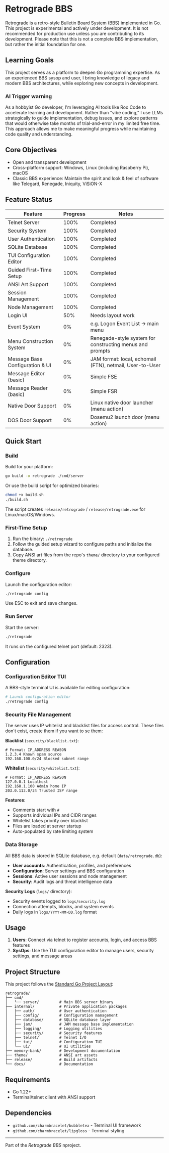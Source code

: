 # Retrograde BBS

Retrograde is a retro-style Bulletin Board System (BBS) implemented in Go. This project is experimental and actively under development. It is not recommended for production use unless you are contributing to its development. Please note that this is not a complete BBS implementation, but rather the initial foundation for one.

## Learning Goals

This project serves as a platform to deepen Go programming expertise. As an experienced BBS sysop and user, I bring knowledge of legacy and modern BBS architectures, while exploring new concepts in development.

### AI Trigger warning

As a hobbyist Go developer, I'm leveraging AI tools like Roo Code to accelerate learning and development. Rather than "vibe coding," I use LLMs strategically to guide implementation, debug issues, and explore patterns that would otherwise take months of trial-and-error in my limited free time. This approach allows me to make meaningful progress while maintaining code quality and understanding.

## Core Objectives

- Open and transparent development
- Cross-platform support: Windows, Linux (including Raspberry Pi), macOS
- Classic BBS experience: Maintain the spirit and look & feel of software like Telegard, Renegade, Iniquity, ViSiON-X

## Feature Status

| Feature | Progress | Notes |
|---------|----------|-------|
| Telnet Server | 100% | Completed |
| Security System | 100% | Completed |
| User Authentication | 100% | Completed |
| SQLite Database | 100% | Completed |
| TUI Configuration Editor | 100% | Completed |
| Guided First-Time Setup | 100% | Completed |
| ANSI Art Support | 100% | Completed |
| Session Management | 100% | Completed |
| Node Management | 100% | Completed |
| Login UI | 50% | Needs layout work |
| Event System | 0% | e.g. Logon Event List -> main menu |
| Menu Construction System | 0% | Renegade-style system for constructing menus and prompts |
| Message Base Configuration & UI | 0% | JAM format: local, echomail (FTN), netmail, User-to-User |
| Message Editor (basic) | 0% | Simple FSE |
| Message Reader (basic) | 0% | Simple FSR |
| Native Door Support | 0% | Linux native door launcher (menu action) |
| DOS Door Support | 0% | Dosemu2 launch door (menu action) |

## Quick Start

### Build

Build for your platform:

```bash
go build -o retrograde ./cmd/server
```

Or use the build script for optimized binaries:

```bash
chmod +x build.sh
./build.sh
```

The script creates `release/retrograde` / `release/retrograde.exe` for Linux/macOS/Windows.

### First-Time Setup

1. Run the binary: `./retrograde`
2. Follow the guided setup wizard to configure paths and initialize the database.
3. Copy ANSI art files from the repo's `theme/` directory to your configured theme directory.

### Configure

Launch the configuration editor:

```bash
./retrograde config
```

Use ESC to exit and save changes.

### Run Server

Start the server:

```bash
./retrograde
```

It runs on the configured telnet port (default: 2323).

## Configuration

### Configuration Editor TUI

A BBS-style terminal UI is available for editing configuration:

```bash
# Launch configuration editor
./retrograde config
```

### Security File Management

The server uses IP whitelist and blacklist files for access control. These files don't exist, create them if you want to se them:

**Blacklist** (`security/blacklist.txt`):

```text
# Format: IP_ADDRESS REASON
1.2.3.4 Known spam source
192.168.100.0/24 Blocked subnet range
```

**Whitelist** (`security/whitelist.txt`):

```text
# Format: IP_ADDRESS REASON
127.0.0.1 Localhost
192.168.1.100 Admin home IP
203.0.113.0/24 Trusted ISP range
```

**Features:**

- Comments start with `#`
- Supports individual IPs and CIDR ranges
- Whitelist takes priority over blacklist
- Files are loaded at server startup
- Auto-populated by rate limiting system

### Data Storage

All BBS data is stored in SQLite database, e.g. default (`data/retrograde.db`):

- **User accounts**: Authentication, profiles, and preferences
- **Configuration**: Server settings and BBS configuration
- **Sessions**: Active user sessions and node management
- **Security**: Audit logs and threat intelligence data

**Security Logs** (`logs/` directory):

- Security events logged to `logs/security.log`
- Connection attempts, blocks, and system events
- Daily logs in `logs/YYYY-MM-DD.log` format

## Usage

1. **Users**: Connect via telnet to register accounts, login, and access BBS features
2. **SysOps**: Use the TUI configuration editor to manage users, security settings, and message areas

## Project Structure

This project follows the [Standard Go Project Layout](https://github.com/golang-standards/project-layout):

```text
retrograde/
├── cmd/
│   └── server/         # Main BBS server binary
├── internal/           # Private application packages
│   ├── auth/           # User authentication
│   ├── config/         # Configuration management
│   ├── database/       # SQLite database layer
│   ├── jam/            # JAM message base implementation
│   ├── logging/        # Logging utilities
│   ├── security/       # Security features
│   ├── telnet/         # Telnet I/O
│   ├── tui/            # Configuration TUI
│   └── ui/             # UI utilities
├── memory-bank/        # Development documentation
├── theme/              # ANSI art assets
├── release/            # Build artifacts
└── docs/               # Documentation
```

## Requirements

- Go 1.22+
- Terminal/telnet client with ANSI support

## Dependencies

- `github.com/charmbracelet/bubbletea` - Terminal UI framework
- `github.com/charmbracelet/lipgloss` - Terminal styling

---

Part of the _Retrograde BBS_ nproject.

